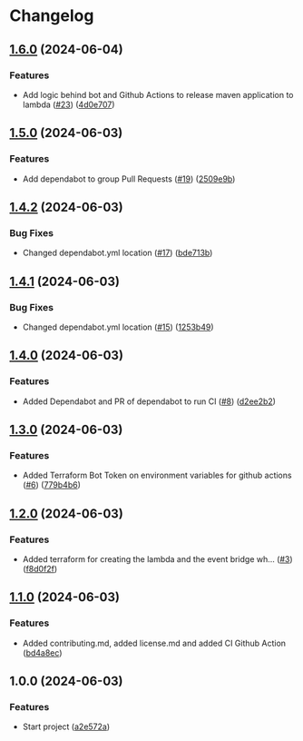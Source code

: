 # Changelog

## [1.6.0](https://github.com/andresousadotpt/reminder-bot/compare/v1.5.0...v1.6.0) (2024-06-04)


### Features

* Add logic behind bot and Github Actions to release maven application to lambda ([#23](https://github.com/andresousadotpt/reminder-bot/issues/23)) ([4d0e707](https://github.com/andresousadotpt/reminder-bot/commit/4d0e707bbcdd2a182e89bedfc0859620d2f00211))

## [1.5.0](https://github.com/andresousadotpt/reminder-bot/compare/v1.4.2...v1.5.0) (2024-06-03)


### Features

* Add dependabot to group Pull Requests ([#19](https://github.com/andresousadotpt/reminder-bot/issues/19)) ([2509e9b](https://github.com/andresousadotpt/reminder-bot/commit/2509e9b25b2f013a15f43a3bbbe1aa4c76f7040c))

## [1.4.2](https://github.com/andresousadotpt/reminder-bot/compare/v1.4.1...v1.4.2) (2024-06-03)


### Bug Fixes

* Changed dependabot.yml location ([#17](https://github.com/andresousadotpt/reminder-bot/issues/17)) ([bde713b](https://github.com/andresousadotpt/reminder-bot/commit/bde713be6bca6a9cbccf0c08cbfdcae0610e33b3))

## [1.4.1](https://github.com/andresousadotpt/reminder-bot/compare/v1.4.0...v1.4.1) (2024-06-03)


### Bug Fixes

* Changed dependabot.yml location ([#15](https://github.com/andresousadotpt/reminder-bot/issues/15)) ([1253b49](https://github.com/andresousadotpt/reminder-bot/commit/1253b4959e1c9c881779aae99fdce4e364d6a17e))

## [1.4.0](https://github.com/andresousadotpt/reminder-bot/compare/v1.3.0...v1.4.0) (2024-06-03)


### Features

* Added Dependabot and PR of dependabot to run CI ([#8](https://github.com/andresousadotpt/reminder-bot/issues/8)) ([d2ee2b2](https://github.com/andresousadotpt/reminder-bot/commit/d2ee2b254011531ea070cc9a47996e1aa8af1039))

## [1.3.0](https://github.com/andresousadotpt/reminder-bot/compare/v1.2.0...v1.3.0) (2024-06-03)


### Features

* Added Terraform Bot Token on environment variables for github actions ([#6](https://github.com/andresousadotpt/reminder-bot/issues/6)) ([779b4b6](https://github.com/andresousadotpt/reminder-bot/commit/779b4b6b6d48d934c992b077da18b8104755722f))

## [1.2.0](https://github.com/andresousadotpt/reminder-bot/compare/v1.1.0...v1.2.0) (2024-06-03)


### Features

* Added terraform for creating the lambda and the event bridge wh… ([#3](https://github.com/andresousadotpt/reminder-bot/issues/3)) ([f8d0f2f](https://github.com/andresousadotpt/reminder-bot/commit/f8d0f2f25fcb1a7868dd3d419594ef07ec88bb78))

## [1.1.0](https://github.com/andresousadotpt/reminder-bot/compare/v1.0.0...v1.1.0) (2024-06-03)


### Features

* Added contributing.md, added license.md and added CI Github Action ([bd4a8ec](https://github.com/andresousadotpt/reminder-bot/commit/bd4a8ecc879a2af1f8db26bca122fbc97169ba2b))

## 1.0.0 (2024-06-03)


### Features

* Start project ([a2e572a](https://github.com/andresousadotpt/reminder-bot/commit/a2e572ae7fd3fea4fd2d8eed0f48e9d341b11500))
